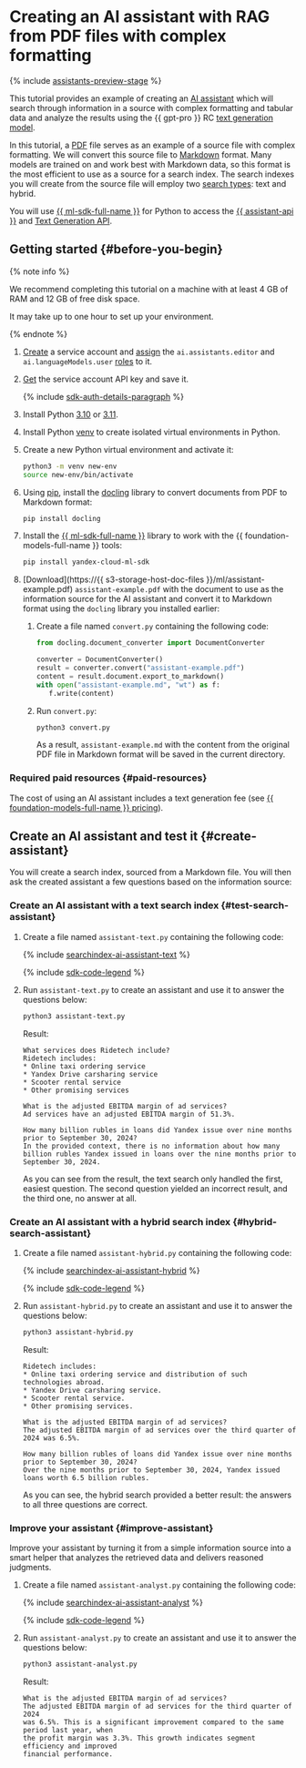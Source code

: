 # Creating an AI assistant with RAG from PDF files with complex formatting

{% include [assistants-preview-stage](../../_includes/foundation-models/assistants-preview-stage.md) %}

This tutorial provides an example of creating an [AI assistant](../../foundation-models/concepts/assistant/index.md) which will search through information in a source with complex formatting and tabular data and analyze the results using the {{ gpt-pro }} RC [text generation model](../../foundation-models/concepts/generation/models.md).

In this tutorial, a [PDF](https://en.wikipedia.org/wiki/PDF) file serves as an example of a source file with complex formatting. We will convert this source file to [Markdown](https://en.wikipedia.org/wiki/Markdown) format. Many models are trained on and work best with Markdown data, so this format is the most efficient to use as a source for a search index. The search indexes you will create from the source file will employ two [search types](../../foundation-models/concepts/assistant/search-index.md#search-types): text and hybrid.

You will use [{{ ml-sdk-full-name }}](../../foundation-models/sdk/index.md) for Python to access the [{{ assistant-api }}](../../foundation-models/assistants/api-ref/index.md) and [Text Generation API](../../foundation-models/text-generation/api-ref/index.md).


## Getting started {#before-you-begin}

{% note info %}

We recommend completing this tutorial on a machine with at least 4 GB of RAM and 12 GB of free disk space.

It may take up to one hour to set up your environment.

{% endnote %}

1. [Create](../../iam/operations/sa/create.md) a service account and [assign](../../iam/operations/sa/assign-role-for-sa.md) the `ai.assistants.editor` and `ai.languageModels.user` [roles](../../foundation-models/security/index.md#service-roles) to it.
1. [Get](../../iam/operations/authentication/manage-api-keys.md#create-api-key) the service account API key and save it.

    {% include [sdk-auth-details-paragraph](../../_includes/foundation-models/sdk-auth-details-paragraph.md) %}

1. Install Python [3.10](https://www.python.org/downloads/release/python-3100/) or [3.11](https://www.python.org/downloads/release/python-3110/).
1. Install Python [venv](https://docs.python.org/3/library/venv.html) to create isolated virtual environments in Python.
1. Create a new Python virtual environment and activate it:

    ```bash
    python3 -m venv new-env
    source new-env/bin/activate
    ```

1. Using [pip](https://pypi.org/project/pip/), install the [docling](https://github.com/DS4SD/docling) library to convert documents from PDF to Markdown format:

    ```bash
    pip install docling
    ```

1. Install the [{{ ml-sdk-full-name }}](https://github.com/yandex-cloud/yandex-cloud-ml-sdk) library to work with the {{ foundation-models-full-name }} tools:

    ```bash
    pip install yandex-cloud-ml-sdk
    ```

1. [Download](https://{{ s3-storage-host-doc-files }}/ml/assistant-example.pdf) `assistant-example.pdf` with the document to use as the information source for the AI assistant and convert it to Markdown format using the `docling` library you installed earlier:

    1. Create a file named `convert.py` containing the following code:

        ```python
        from docling.document_converter import DocumentConverter

        converter = DocumentConverter()
        result = converter.convert("assistant-example.pdf")
        content = result.document.export_to_markdown()
        with open("assistant-example.md", "wt") as f:
           f.write(content)
        ```

    1. Run `convert.py`:

        ```bash
        python3 convert.py
        ```

        As a result, `assistant-example.md` with the content from the original PDF file in Markdown format will be saved in the current directory.


### Required paid resources {#paid-resources}

The cost of using an AI assistant includes a text generation fee (see [{{ foundation-models-full-name }} pricing](../../foundation-models/pricing.md)).


## Create an AI assistant and test it {#create-assistant}

You will create a search index, sourced from a Markdown file. You will then ask the created assistant a few questions based on the information source:


### Create an AI assistant with a text search index {#test-search-assistant}

1. Create a file named `assistant-text.py` containing the following code:

    {% include [searchindex-ai-assistant-text](../../_includes/foundation-models/assistants/searchindex-ai-assistant-text.md) %}

    {% include [sdk-code-legend](../../_includes/foundation-models/assistants/sdk-code-legend.md) %}

1. Run `assistant-text.py` to create an assistant and use it to answer the questions below:

    ```bash
    python3 assistant-text.py
    ```

    Result:

    ```text
    What services does Ridetech include?
    Ridetech includes:
    * Online taxi ordering service
    * Yandex Drive carsharing service
    * Scooter rental service
    * Other promising services

    What is the adjusted EBITDA margin of ad services?
    Ad services have an adjusted EBITDA margin of 51.3%.

    How many billion rubles in loans did Yandex issue over nine months prior to September 30, 2024?
    In the provided context, there is no information about how many billion rubles Yandex issued in loans over the nine months prior to September 30, 2024.
    ```

    As you can see from the result, the text search only handled the first, easiest question. The second question yielded an incorrect result, and the third one, no answer at all.

### Create an AI assistant with a hybrid search index {#hybrid-search-assistant}

1. Create a file named `assistant-hybrid.py` containing the following code:

    {% include [searchindex-ai-assistant-hybrid](../../_includes/foundation-models/assistants/searchindex-ai-assistant-hybrid.md) %}

    {% include [sdk-code-legend](../../_includes/foundation-models/assistants/sdk-code-legend.md) %}

1. Run `assistant-hybrid.py` to create an assistant and use it to answer the questions below:

    ```bash
    python3 assistant-hybrid.py
    ```

    Result:

    ```text
    Ridetech includes:
    * Online taxi ordering service and distribution of such technologies abroad.
    * Yandex Drive carsharing service.
    * Scooter rental service.
    * Other promising services.

    What is the adjusted EBITDA margin of ad services?
    The adjusted EBITDA margin of ad services over the third quarter of 2024 was 6.5%.

    How many billion rubles of loans did Yandex issue over nine months prior to September 30, 2024?
    Over the nine months prior to September 30, 2024, Yandex issued loans worth 6.5 billion rubles.
    ```

    As you can see, the hybrid search provided a better result: the answers to all three questions are correct.


### Improve your assistant {#improve-assistant}

Improve your assistant by turning it from a simple information source into a smart helper that analyzes the retrieved data and delivers reasoned judgments.

1. Create a file named `assistant-analyst.py` containing the following code:

    {% include [searchindex-ai-assistant-analyst](../../_includes/foundation-models/assistants/searchindex-ai-assistant-analyst.md) %}

    {% include [sdk-code-legend](../../_includes/foundation-models/assistants/sdk-code-legend.md) %}

1. Run `assistant-analyst.py` to create an assistant and use it to answer the questions below:

    ```bash
    python3 assistant-analyst.py
    ```

    Result:

    ```text
    What is the adjusted EBITDA margin of ad services?
    The adjusted EBITDA margin of ad services for the third quarter of 2024
    was 6.5%. This is a significant improvement compared to the same period last year, when
    the profit margin was 3.3%. This growth indicates segment efficiency and improved
    financial performance.
    ```